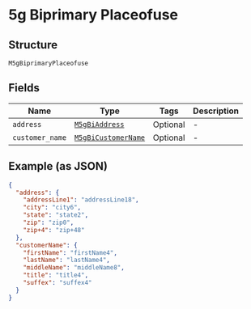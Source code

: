 
# 5g Biprimary Placeofuse

## Structure

`M5gBiprimaryPlaceofuse`

## Fields

| Name | Type | Tags | Description |
|  --- | --- | --- | --- |
| `address` | [`M5gBiAddress`](../../doc/models/5g-bi-address.md) | Optional | - |
| `customer_name` | [`M5gBiCustomerName`](../../doc/models/5g-bi-customer-name.md) | Optional | - |

## Example (as JSON)

```json
{
  "address": {
    "addressLine1": "addressLine18",
    "city": "city6",
    "state": "state2",
    "zip": "zip0",
    "zip+4": "zip+48"
  },
  "customerName": {
    "firstName": "firstName4",
    "lastName": "lastName4",
    "middleName": "middleName8",
    "title": "title4",
    "suffex": "suffex4"
  }
}
```

